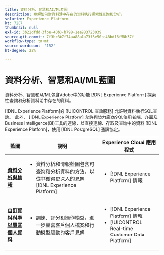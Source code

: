 ```yaml
---
title: 資料分析、智慧和AI/ML藍圖
description: 瞭解如何對資料湖中存在的資料執行探索性查詢和分析。
solution: Experience Platform
kt: 7207
thumbnail: null
exl-id: 3b22dfdd-3fbe-40b3-b798-1ee983723039
source-git-commit: 7f3bc307f74aa88a7a73f3e50cc48bd16f58b37f
workflow-type: tm+mt
source-wordcount: '152'
ht-degree: 22%

---
```


# 資料分析、智慧和AI/ML藍圖

資料分析、智慧和AI/ML包含Adobe中的功能 [!DNL Experience Platform] 探索性查詢和分析資料湖中存在的資料。

[!DNL Experience Platform]的 [!UICONTROL 查詢服務] 允許對資料執行SQL查詢。 此外， [!DNL Experience Platform] 允許與協力廠商SQL使用者端、介面及Business Intelligence(BI)工具的連線，以直接連線、存取及查詢中的資料 [!DNL Experience Platform]，使用 [!DNL PostgreSQL] 通訊協定。

| 藍圖 | 說明 | Experience Cloud 應用程式 |
|---|---|---|
| **[資料分析與情報](analysis.md)** | <ul><li>資料分析和情報藍圖包含可查詢和分析資料的方法，以從中獲得更深入的見解 [!DNL Experience Platform]</ul></li> | <ul><li> [!DNL Experience Platform] 情報</ul></li> |
| **[自訂資料科學以豐富個人資料](data-science.md)** | <ul><li>訓練、評分和操作模型，進一步豐富客戶個人檔案和行動模型驅動的客戶見解</li></ul> | <ul><li>[!DNL Experience Platform] 情報</li><li> [!UICONTROL Real-time Customer Data Platform]</li></ul> |

